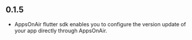 ## 0.1.5

- AppsOnAir flutter sdk enables you to configure the version update of your app directly through AppsOnAir.
